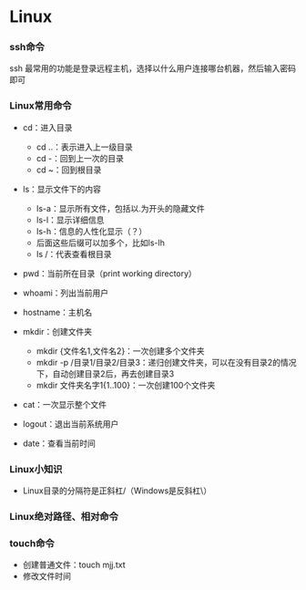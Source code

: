 # Linux 

### ssh命令

ssh 最常用的功能是登录远程主机，选择以什么用户连接哪台机器，然后输入密码即可

### Linux常用命令

- cd：进入目录
  - cd ..：表示进入上一级目录 
  - cd -：回到上一次的目录
  - cd ~：回到根目录
- ls：显示文件下的内容
  - ls-a：显示所有文件，包括以.为开头的隐藏文件
  - ls-l：显示详细信息
  - ls-h：信息的人性化显示（？）
  - 后面这些后缀可以加多个，比如ls-lh
  - ls /：代表查看根目录

- pwd：当前所在目录（print working directory）
- whoami：列出当前用户
- hostname：主机名
- mkdir：创建文件夹
    - mkdir {文件名1,文件名2}：一次创建多个文件夹
    - mkdir -p /目录1/目录2/目录3：递归创建文件夹，可以在没有目录2的情况下，自动创建目录2后，再去创建目录3
    - mkdir 文件夹名字1{1..100}：一次创建100个文件夹
- cat：一次显示整个文件
- logout：退出当前系统用户 
- date：查看当前时间


### Linux小知识

- Linux目录的分隔符是正斜杠/（Windows是反斜杠\）

### Linux绝对路径、相对命令

### touch命令

- 创建普通文件：touch mjj.txt
- 修改文件时间
